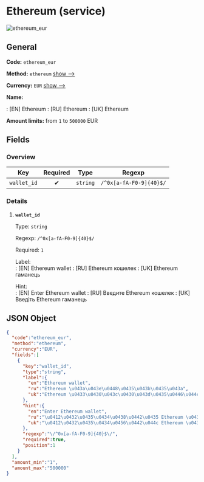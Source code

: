 
# Ethereum (service) 
![ethereum_eur](https://static.openfintech.io/payout_methods/ethereum_eur/logo.svg?w=400&c=v0.59.26#w24)  

## General 
 
**Code:** `ethereum_eur` 
 
**Method:** `ethereum` [show -->](/payout-methods/ethereum/) 
 
**Currency:** `EUR` [show -->](/currencies/EUR/) 
 
**Name:** 
 
:	[EN] Ethereum 
:	[RU] Ethereum 
:	[UK] Ethereum 
 
**Amount limits:** from `1` to `500000` EUR 

## Fields 

### Overview 

|Key|Required|Type|Regexp| 
|:---:|:---:|:---:|:---:| 
|`wallet_id`|✔|`string`|`/^0x[a-fA-F0-9]{40}$/`| 
 

### Details 
 
1. **`wallet_id`** 
 
	Type: `string` 
 
	Regexp: `/^0x[a-fA-F0-9]{40}$/` 
 
	Required: `1` 
 
	Label:  
	: [EN] Ethereum wallet 
	: [RU] Ethereum кошелек 
	: [UK] Ethereum гаманець 
 
	Hint:  
	: [EN] Enter Ethereum wallet 
	: [RU] Введите Ethereum кошелек 
	: [UK] Введіть Ethereum гаманець 
 

## JSON Object 

```json
{
  "code":"ethereum_eur",
  "method":"ethereum",
  "currency":"EUR",
  "fields":[
    {
      "key":"wallet_id",
      "type":"string",
      "label":{
        "en":"Ethereum wallet",
        "ru":"Ethereum \u043a\u043e\u0448\u0435\u043b\u0435\u043a",
        "uk":"Ethereum \u0433\u0430\u043c\u0430\u043d\u0435\u0446\u044c"
      },
      "hint":{
        "en":"Enter Ethereum wallet",
        "ru":"\u0412\u0432\u0435\u0434\u0438\u0442\u0435 Ethereum \u043a\u043e\u0448\u0435\u043b\u0435\u043a",
        "uk":"\u0412\u0432\u0435\u0434\u0456\u0442\u044c Ethereum \u0433\u0430\u043c\u0430\u043d\u0435\u0446\u044c"
      },
      "regexp":"\/^0x[a-fA-F0-9]{40}$\/",
      "required":true,
      "position":1
    }
  ],
  "amount_min":"1",
  "amount_max":"500000"
}
```  

